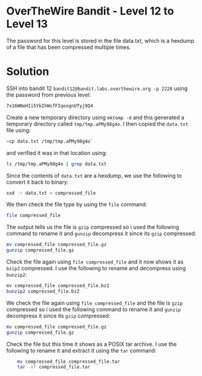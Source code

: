 # OverTheWire Bandit - Level 12 to Level 13
The password for this level is stored in the file data.txt, which is a hexdump of a file that has been compressed multiple times.
# Solution
SSH into bandit 12 `bandit12@bandit.labs.overthewire.org -p 2220` using the password from previous level:
```bash
7x16WNeHIi5YkIhWsfFIqoognUTyj9Q4
```
Create a new temporary directory using `mktemp -d` and this generated a temporary directory called `tmp/tmp.aPMy98g4o`. I then copied the `data.txt` file using:

```bash
~cp data.txt /tmp/tmp.aPMy98g4o`
````
and verified it was in that location using:
```bash
ls /tmp/tmp.aPMy98g4o | grep data.txt
````
Since the contents of `data.txt` are a hexdump, we use the following to convert it back to binary:
```bash
xxd -r data.txt > compressed_file
````
We then check the file type by using the `file` command:

```bash
file compressed_file
````
The output tells us the file is `gzip` compressed so i used the following command to rename it and `gunzip` decompress it since its `gzip` compressed:
```bash
mv compressed_file compressed_file.gz
gunzip compressed_file.gz
````
Check the file again using `file compressed_file` and it now shows it as `bzip2` compressed. I use the following to rename and decompress using `bunzip2`:
```bash
mv compressed_file compressed_file.bz2
bunzip2 compressed_file.bz2
````
We check the file again using `file compressed_file` and the file is `gzip` compressed so i used the following command to rename it and `gunzip` decompress it since its `gzip` compressed:
```bash
mv compressed_file compressed_file.gz
gunzip compressed_file.gz
```
Check the file but this time it shows as a POSIX tar archive. I use the following to rename it and extract it using the `tar` command:
```bash
	mv compressed_file compressed_file.tar
	tar -xf compressed_file.tar

```
